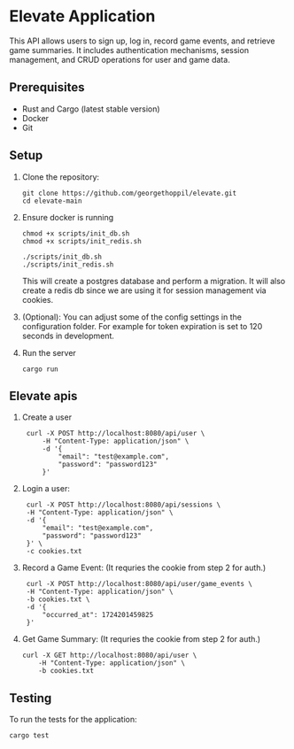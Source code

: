 # Elevate Application

This API allows users to sign up, log in, record game events, and retrieve game summaries. It includes authentication mechanisms, session management, and CRUD operations for user and game data.

## Prerequisites

- Rust and Cargo (latest stable version)
- Docker
- Git

## Setup

1. Clone the repository:

   ```
   git clone https://github.com/georgethoppil/elevate.git
   cd elevate-main
   ```

2. Ensure docker is running

   ```
   chmod +x scripts/init_db.sh
   chmod +x scripts/init_redis.sh

   ./scripts/init_db.sh
   ./scripts/init_redis.sh
   ```

   This will create a postgres database and perform a migration. It will also create a redis db since we are using it for session management via cookies.

3. (Optional): You can adjust some of the config settings in the configuration folder. For example for token expiration is set to 120 seconds in development.

4. Run the server
   ```
   cargo run
   ```

## Elevate apis

1. Create a user

   ```
    curl -X POST http://localhost:8080/api/user \
        -H "Content-Type: application/json" \
        -d '{
            "email": "test@example.com",
            "password": "password123"
        }'
   ```

2. Login a user:

   ```
    curl -X POST http://localhost:8080/api/sessions \
    -H "Content-Type: application/json" \
    -d '{
        "email": "test@example.com",
        "password": "password123"
    }' \
    -c cookies.txt
   ```

3. Record a Game Event: (It requries the cookie from step 2 for auth.)

   ```
    curl -X POST http://localhost:8080/api/user/game_events \
    -H "Content-Type: application/json" \
    -b cookies.txt \
    -d '{
        "occurred_at": 1724201459825
    }'
   ```

4. Get Game Summary: (It requries the cookie from step 2 for auth.)
   ```
   curl -X GET http://localhost:8080/api/user \
       -H "Content-Type: application/json" \
       -b cookies.txt
   ```

## Testing

To run the tests for the application:

```
cargo test
```
